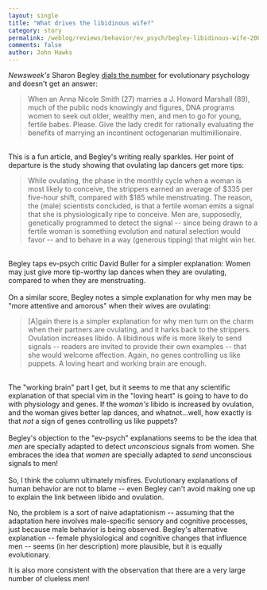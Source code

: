 ```yaml
---
layout: single 
title: "What drives the libidinous wife?" 
category: story
permalink: /weblog/reviews/behavior/ev_psych/begley-libidinous-wife-2008.html
comments: false 
author: John Hawks 
---
```



<p>
<i>Newsweek's</i> Sharon Begley <a href="http://www.newsweek.com/id/109611">dials the number</a> for evolutionary psychology and doesn't get an answer:<br />
 
<blockquote>When an Anna Nicole Smith (27) marries a J. Howard Marshall (89), much of the public nods knowingly and figures, DNA programs women to seek out older, wealthy men, and men to go for young, fertile babes. Please. Give the lady credit for rationally evaluating the benefits of marrying an incontinent octogenarian multimillionaire.</blockquote>
 <br />
This is a fun article, and Begley's writing really sparkles. Her point of departure is the study showing that ovulating lap dancers get more tips:<br />
 
<blockquote>While ovulating, the phase in the monthly cycle when a woman is most likely to conceive, the strippers earned an average of $335 per five-hour shift, compared with $185 while menstruating. The reason, the (male) scientists concluded, is that a fertile woman emits a signal that she is physiologically ripe to conceive. Men are, supposedly, genetically programmed to detect the signal -- since being drawn to a fertile woman is something evolution and natural selection would favor -- and to behave in a way (generous tipping) that might win her.</blockquote>
 <br />
Begley taps ev-psych critic David Buller for a simpler explanation: Women may just give more tip-worthy lap dances when they are ovulating, compared to when they are menstruating. <br />
 <br />
On a similar score, Begley notes a simple explanation for why men may be "more attentive and amorous" when their wives are ovulating: <br />
 
<blockquote>[A]gain there is a simpler explanation for why men turn on the charm when their partners are ovulating, and it harks back to the strippers. Ovulation increases libido. A libidinous wife is more likely to send signals -- readers are invited to provide their own examples -- that she would welcome affection. Again, no genes controlling us like puppets. A loving heart and working brain are enough.</blockquote>
 <br />
The "working brain" part I get, but it seems to me that any scientific explanation of that special vim in the "loving heart" is going to have to do with physiology and genes. If the <i>woman's</i> libido is increased by ovulation, and the woman gives better lap dances, and whatnot...well, how exactly is that <i>not</i> a sign of genes controlling us like puppets?<br />
 <br />
Begley's objection to the "ev-psych" explanations seems to be the idea that <i>men</i> are specially adapted to detect <i>unconscious</i> signals from women. She embraces the idea that <i>women</i> are specially adapted to <i>send</i> unconscious signals to men!<br />
 <br />
So, I think the column ultimately misfires. Evolutionary explanations of human behavior are not to blame -- even Begley can't avoid making one up to explain the link between libido and ovulation. 
</p>

<p>
No, the problem is a sort of naive adaptationism -- assuming that the adaptation here involves male-specific sensory and cognitive processes, just because male behavior is being observed. Begley's alternative explanation -- female physiological and cognitive changes that influence men --  seems (in her description) more plausible, but it is equally evolutionary. 
</p>

<p>
It is also more consistent with the observation that there are a very large number of clueless men!<br />
 <br />
 
</p>

